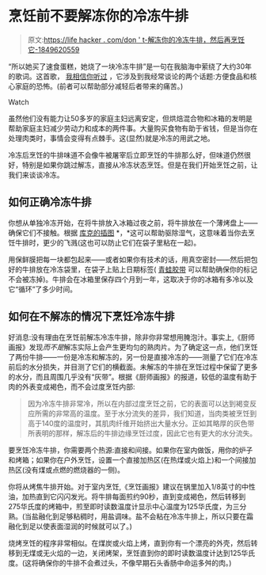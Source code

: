 # 烹饪前不要解冻你的冷冻牛排

> 原文:[https://life hacker . com/don ' t-解冻你的冷冻牛排，然后再烹饪它-1849620559](https://lifehacker.com/dont-thaw-your-frozen-steak-before-cooking-it-1849620559)

“所以她买了速食蛋糕，她烧了一块冷冻牛排”是一句在我脑海中萦绕了大约30年的歌词。这首歌， [我相信你听过](https://www.youtube.com/watch?v=OusADDs_3ps) ，它涉及到我经常谈论的两个话题:方便食品和核心家庭的恐怖。(前者可以帮助部分减轻后者带来的痛苦。)

Watch

虽然他们没有能力让50多岁的家庭主妇远离安定，但烘焙混合物和冰箱的发明是帮助家庭主妇减少劳动力和成本的两件事。大量购买食物有助于省钱，但是当你在处理肉类时，事情会变得有点棘手。这(显然)就是冷冻的用武之地。

冷冻后烹饪的牛排味道不会像牛被屠宰后立即烹饪的牛排那么好，但味道仍然很好，特别是如果你跳过解冻，直接从冷冻状态烹饪。但是在我们开始烹饪之前，让我们来谈谈冷冻。

## 如何正确冷冻牛排

你想从单独冷冻开始，在将牛排放入冰箱过夜之前，将牛排放在一个薄烤盘上——确保它们不接触。根据 [库克的插图](https://www.cooksillustrated.com/how_tos/8741-the-science-of-cooking-frozen-steaks) *，*这可以帮助驱除湿气，这意味着当你去烹饪牛排时，更少的飞溅(这也可以防止它们在袋子里粘在一起)。

用保鲜膜把每一块都包起来——或者如果你有技术的话，用真空密封——然后把包好的牛排放在冷冻袋里，在袋子上贴上日期标签( [青蛙胶带](https://lifehacker.com/start-your-year-with-this-deep-sensual-freezer-reorgan-1848292095) 可以帮助确保你的标记不会被冻掉)。牛排会在冰箱里保存四个月到一年，这取决于你的冰箱有多冷以及它“循环”了多少时间。

## 如何在不解冻的情况下烹饪冷冻牛排

好消息:没有理由在烹饪前解冻冷冻牛排，除非你非常想用腌泡汁。事实上,《厨师画报》发现*而不是*解冻实际上会产生更均匀的熟肉片。为了确定这一点，他们烹饪了两份牛排——一份是冷冻和解冻的，另一份是直接冷冻的——测量了它们在冷冻前后的水分损失，并目测了它们的横截面。未解冻的牛排在烹饪过程中保留了更多的水分，而且周围几乎没有“灰带”。根据《厨师画报》的报道，较低的温度有助于肉的外表变成褐色，而不会过度烹饪内部:

> 因为冷冻牛排非常冷，所以在内部过度烹饪之前，它的表面可以达到褐变反应所需的非常高的温度。至于水分流失的差异，我们知道，当肉类被烹饪到高于140度的温度时，其肌肉纤维开始挤出大量水分。正如其略厚的灰色带所表明的那样，解冻后的牛排边缘烹饪过度，因此它也有更大的水分流失。

要烹饪冷冻牛排，你需要两个热源:直接和间接。如果你在室内做饭，用你的炉子和烤箱；如果你在户外烹饪，设置一个直接加热区(在热煤或火焰上)和一个间接加热区(没有煤或点燃的燃烧器的一侧)。

你将从烤焦牛排开始。对于室内烹饪,《烹饪画报》建议在锅里加入1/8英寸的中性油，加热直到它闪闪发光。将牛排每面煎约90秒，直到变成褐色，然后转移到275华氏度的烤箱中，煎至即时读数温度计显示中心温度为125华氏度，为三分熟。(当盐融化到足够粘稠时，用盐调味。盐不会粘在冷冻牛排上，所以只要在霜融化到足以使表面湿润的时候就可以了。)

烧烤烹饪的程序非常相似。在煤炭或火焰上烤，直到你有一个漂亮的外壳，然后转移到无煤或无火焰的一边，关闭烤架，烹饪直到你的即时读数温度计达到125华氏度。(这将确保你的牛排不会煮过头，不像早期石头香肠中命运多舛的肉。)